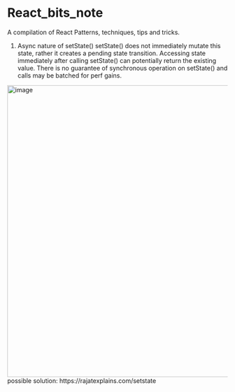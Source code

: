 # React_bits_note
A compilation of React Patterns, techniques, tips and tricks.

1. Async nature of setState() 
setState() does not immediately mutate this state, rather it creates a pending state transition. Accessing state immediately after calling setState() can potentially return the existing value. There is no guarantee of synchronous operation on setState() and calls may be batched for perf gains.
<img width="668" alt="image" src="https://user-images.githubusercontent.com/63888120/220496353-9b8430e4-4672-4b4c-9d28-7c56707b5f84.png">
possible solution: https://rajatexplains.com/setstate


